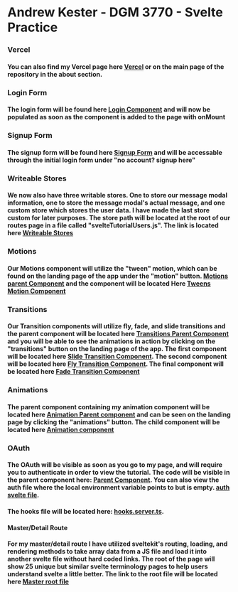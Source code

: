 # Andrew Kester - DGM 3770 - Svelte Practice

### Vercel
#### You can also find my Vercel page here [Vercel](https://dgm-3770-svelte.vercel.app/) or on the main page of the repository in the about section.

### Login Form
#### The login form will be found here [Login Component](https://github.com/Andyrooooo/DGM3770_Svelte/blob/master/svelte_practice_project/src/routes/loginComponent/%2Bpage.svelte) and will now be populated as soon as the component is added to the page with onMount

### Signup Form
#### The signup form will be found here [Signup Form](https://github.com/Andyrooooo/DGM3770_Svelte/blob/master/svelte_practice_project/src/routes/signupForm/%2Bpage.svelte) and will be accessable through the initial login form under "no account? signup here"

### Writeable Stores
#### We now also have three writable stores. One to store our message modal information, one to store the message modal's actual message, and one custom store which stores the user data. I have made the last store custom for later purposes. The store path will be located at the root of our routes page in a file called "svelteTutorialUsers.js". The link is located here [Writeable Stores](https://github.com/Andyrooooo/DGM3770_Svelte/blob/master/svelte_practice_project/src/routes/svelteTutorialUsers.js)

### Motions
#### Our Motions component will utilize the "tween" motion, which can be found on the landing page of the app under the "motion" button. [Motions parent Component](https://github.com/Andyrooooo/DGM3770_Svelte/blob/master/svelte_practice_project/src/routes/motion/%2Bpage.svelte) and the component will be located Here [Tweens Motion Component](https://github.com/Andyrooooo/DGM3770_Svelte/blob/master/svelte_practice_project/src/routes/motion/tweens.svelte)

### Transitions
#### Our Transition components will utilize fly, fade, and slide transitions and the parent component will be located here [Transitions Parent Component](https://github.com/Andyrooooo/DGM3770_Svelte/blob/master/svelte_practice_project/src/routes/transitions/%2Bpage.svelte) and you will be able to see the animations in action by clicking on the "transitions" button on the landing page of the app. The first component will be located here [Slide Transition Component](https://github.com/Andyrooooo/DGM3770_Svelte/blob/master/svelte_practice_project/src/routes/transitions/slide.svelte). The second component will be located here [Fly Transition Component](https://github.com/Andyrooooo/DGM3770_Svelte/blob/master/svelte_practice_project/src/routes/transitions/fly.svelte). The final component will be located here [Fade Transition Component](https://github.com/Andyrooooo/DGM3770_Svelte/blob/master/svelte_practice_project/src/routes/transitions/fade.svelte)

### Animations
#### The parent component containing my animation component will be located here [Animation Parent component](https://github.com/Andyrooooo/DGM3770_Svelte/blob/master/svelte_practice_project/src/routes/animations/%2Bpage.svelte) and can be seen on the landing page by clicking the "animations" button. The child component will be located here [Animation component](https://github.com/Andyrooooo/DGM3770_Svelte/blob/master/svelte_practice_project/src/routes/animations/animateDirective.svelte)

### OAuth 
#### The OAuth will be visible as soon as you go to my page, and will require you to authenticate in order to view the tutorial. The code will be visible in the parent component here: [Parent Component](https://github.com/Andyrooooo/DGM3770_Svelte/blob/master/svelte_practice_project/src/routes/%2Bpage.svelte). You can also view the auth file where the local environment variable points to but is empty. [auth svelte file](https://github.com/Andyrooooo/DGM3770_Svelte/blob/master/svelte_practice_project/src/routes/auth/%2Bpage.svelte).

#### The hooks file will be located here: [hooks.server.ts](https://github.com/Andyrooooo/DGM3770_Svelte/blob/master/svelte_practice_project/src/hooks.server.ts).

#### Master/Detail Route
#### For my master/detail route I have utilized sveltekit's routing, loading, and rendering methods to take array data from a JS file and load it into another svelte file without hard coded links. The root of the page will show 25 unique but similar svelte terminology pages to help users understand svelte a little better. The link to the root file will be located here [Master root file](https://github.com/Andyrooooo/DGM3770_Svelte/tree/master/svelte_practice_project/src/routes/terms)
